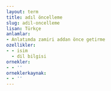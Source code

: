 ```yaml
---
layout: term
title: adıl öncelleme
slug: adil-oncelleme
lisan: Türkçe
anlamlar:
- Anlatımda zamiri addan önce getirme
ozellikler:
- - isim
  - dil bilgisi
ornekler:
- - ''
orneklerkaynak:
- - ''
---
```


